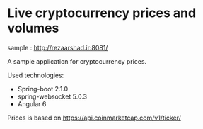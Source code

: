Live cryptocurrency prices and volumes
====================
sample : http://rezaarshad.ir:8081/

A sample application for cryptocurrency prices. 

Used technologies:

* Spring-boot 2.1.0
* spring-websocket 5.0.3
* Angular 6

Prices is based on https://api.coinmarketcap.com/v1/ticker/
